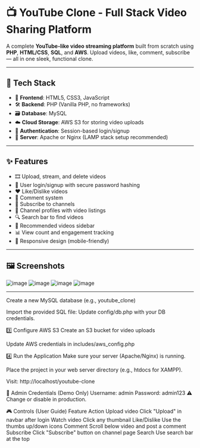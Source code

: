 
# 📺 YouTube Clone - Full Stack Video Sharing Platform

A complete **YouTube-like video streaming platform** built from scratch using **PHP**, **HTML/CSS**, **SQL**, and **AWS**. Upload videos, like, comment, subscribe — all in one sleek, functional clone.

---



## 🚀 Tech Stack

- 🧠 **Frontend**: HTML5, CSS3, JavaScript  
- 🛠️ **Backend**: PHP (Vanilla PHP, no frameworks)  
- 🗃️ **Database**: MySQL  
- ☁️ **Cloud Storage**: AWS S3 for storing video uploads  
- 🔐 **Authentication**: Session-based login/signup  
- 📡 **Server**: Apache or Nginx (LAMP stack setup recommended)

---

## ✨ Features

- 🎞️ Upload, stream, and delete videos  
- 👤 User login/signup with secure password hashing  
- ❤️ Like/Dislike videos  
- 💬 Comment system  
- 🔔 Subscribe to channels  
- 📁 Channel profiles with video listings  
- 🔍 Search bar to find videos  
- 🧠 Recommended videos sidebar  
- 📊 View count and engagement tracking  
- 🎨 Responsive design (mobile-friendly)

---

## 🖼️ Screenshots

![image](https://github.com/Rohandutta1/Youtube_clone/assets/136701369/bfc1a036-6c45-40b7-98c4-71b20ee922d1)
![image](https://github.com/Rohandutta1/Youtube_clone/assets/136701369/80e2c000-05d9-4245-8d9c-2e518287a96e)
![image](https://github.com/Rohandutta1/Youtube_clone/assets/136701369/9f5b1572-8451-40c6-ba83-bb50b6d3ce5a)
![image](https://github.com/Rohandutta1/Youtube_clone/assets/136701369/ce80548f-7c5f-42c3-a222-562a2fee2c19)


---
Create a new MySQL database (e.g., youtube_clone)

Import the provided SQL file:
Update config/db.php with your DB credentials.

3️⃣ Configure AWS S3
Create an S3 bucket for video uploads

Update AWS credentials in includes/aws_config.php

4️⃣ Run the Application
Make sure your server (Apache/Nginx) is running.

Place the project in your web server directory (e.g., htdocs for XAMPP).

Visit: http://localhost/youtube-clone

🔑 Admin Credentials (Demo Only)
Username: admin
Password: admin123
⚠️ Change or disable in production.

🎮 Controls (User Guide)
Feature	Action
Upload video	Click "Upload" in navbar after login
Watch video	Click any thumbnail
Like/Dislike	Use the thumbs up/down icons
Comment	Scroll below video and post a comment
Subscribe	Click "Subscribe" button on channel page
Search	Use search bar at the top
